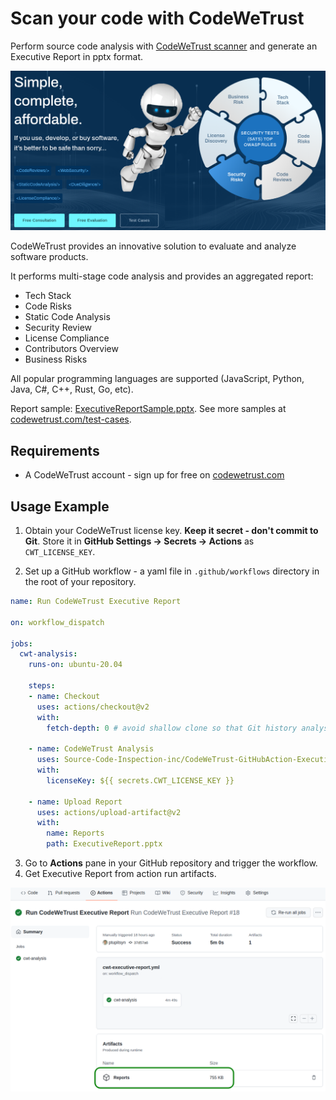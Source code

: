 # Scan your code with CodeWeTrust

Perform source code analysis with [CodeWeTrust scanner](https://codewetrust.com) and generate an Executive Report in pptx format.

![CodeWeTrust Header!](CodeWeTrust_header.png)

CodeWeTrust provides an innovative solution to evaluate and analyze software products.

It performs multi-stage code analysis and provides an aggregated report:

* Tech Stack
* Code Risks
* Static Code Analysis
* Security Review
* License Compliance
* Contributors Overview
* Business Risks

All popular programming languages are supported (JavaScript, Python, Java, C#, C++, Rust, Go, etc).

Report sample: [ExecutiveReportSample.pptx](https://github.com/Source-Code-Inspection-inc/CodeWeTrust-GitHubAction-ExecutiveReport/raw/main/ExecutiveReportSample.pptx).
See more samples at [codewetrust.com/test-cases](https://www.codewetrust.com/test-cases). 

## Requirements

* A CodeWeTrust account - sign up for free on [codewetrust.com](https://codewetrust.com)

## Usage Example

1. Obtain your CodeWeTrust license key. **Keep it secret - don't commit to Git**. Store it in **GitHub Settings -> Secrets -> Actions** as `CWT_LICENSE_KEY`.

2. Set up a GitHub workflow - a yaml file in `.github/workflows` directory in the root of your repository.

```yaml
name: Run CodeWeTrust Executive Report

on: workflow_dispatch

jobs:
  cwt-analysis:
    runs-on: ubuntu-20.04

    steps:
    - name: Checkout
      uses: actions/checkout@v2
      with:
        fetch-depth: 0 # avoid shallow clone so that Git history analysis works

    - name: CodeWeTrust Analysis
      uses: Source-Code-Inspection-inc/CodeWeTrust-GitHubAction-ExecutiveReport@v0.13
      with:
        licenseKey: ${{ secrets.CWT_LICENSE_KEY }}

    - name: Upload Report
      uses: actions/upload-artifact@v2
      with:
        name: Reports
        path: ExecutiveReport.pptx
```

3. Go to **Actions** pane in your GitHub repository and trigger the workflow.
4. Get Executive Report from action run artifacts. 

![CodeWeTrust Action Result!](CodeWeTrust_action_result.png)
